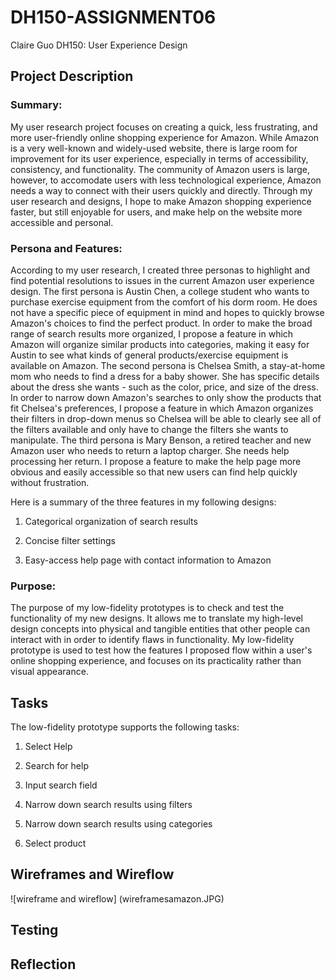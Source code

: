 # DH150-ASSIGNMENT06
Claire Guo
DH150: User Experience Design

## Project Description
### Summary:
My user research project focuses on creating a quick, less frustrating, and more user-friendly online shopping experience for Amazon. While Amazon is a very well-known and widely-used website, there is large room for improvement for its user experience, especially in terms of accessibility, consistency, and functionality. The community of Amazon users is large, however, to accomodate users with less technological experience, Amazon needs a way to connect with their users quickly and directly. Through my user research and designs, I hope to make Amazon shopping experience faster, but still enjoyable for users, and make help on the website more accessible and personal. 

### Persona and Features:
According to my user research, I created three personas to highlight and find potential resolutions to issues in the current Amazon user experience design. The first persona is Austin Chen, a college student who wants to purchase exercise equipment from the comfort of his dorm room. He does not have a specific piece of equipment in mind and hopes to quickly browse Amazon's choices to find the perfect product. In order to make the broad range of search results more organized, I propose a feature in which Amazon will organize similar products into categories, making it easy for Austin to see what kinds of general products/exercise equipment is available on Amazon. The second persona is Chelsea Smith, a stay-at-home mom who needs to find a dress for a baby shower. She has specific details about the dress she wants - such as the color, price, and size of the dress. In order to narrow down Amazon's searches to only show the products that fit Chelsea's preferences, I propose a feature in which Amazon organizes their filters in drop-down menus so Chelsea will be able to clearly see all of the filters available and only have to change the filters she wants to manipulate. The third persona is Mary Benson, a retired teacher and new Amazon user who needs to return a laptop charger. She needs help processing her return. I propose a feature to make the help page more obvious and easily accessible so that new users can find help quickly without frustration.

Here is a summary of the three features in my following designs:

1. Categorical organization of search results

2. Concise filter settings 

3. Easy-access help page with contact information to Amazon

### Purpose:
The purpose of my low-fidelity prototypes is to check and test the functionality of my new designs. It allows me to translate my high-level design concepts into physical and tangible entities that other people can interact with in order to identify flaws in functionality. My low-fidelity prototype is used to test how the features I proposed flow within a user's online shopping experience, and focuses on its practicality rather than visual appearance. 

## Tasks
The low-fidelity prototype supports the following tasks:

1. Select Help

2. Search for help

3. Input search field

4. Narrow down search results using filters

5. Narrow down search results using categories

6. Select product

## Wireframes and Wireflow
![wireframe and wireflow] (wireframesamazon.JPG)

## Testing
## Reflection
